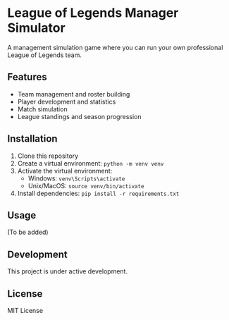 # League of Legends Manager Simulator

A management simulation game where you can run your own professional League of Legends team.

## Features
- Team management and roster building
- Player development and statistics
- Match simulation
- League standings and season progression

## Installation
1. Clone this repository
2. Create a virtual environment: `python -m venv venv`
3. Activate the virtual environment:
   - Windows: `venv\Scripts\activate`
   - Unix/MacOS: `source venv/bin/activate`
4. Install dependencies: `pip install -r requirements.txt`

## Usage
(To be added)

## Development
This project is under active development.

## License
MIT License
